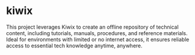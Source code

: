# kiwix

This project leverages Kiwix to create an offline repository of technical content, including tutorials, manuals, procedures, and reference materials. Ideal for environments with limited or no internet access, it ensures reliable access to essential tech knowledge anytime, anywhere.
